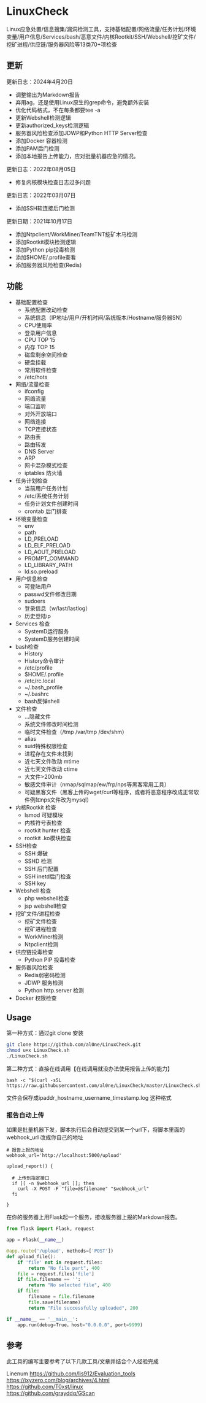 # LinuxCheck

Linux应急处置/信息搜集/漏洞检测工具，支持基础配置/网络流量/任务计划/环境变量/用户信息/Services/bash/恶意文件/内核Rootkit/SSH/Webshell/挖矿文件/挖矿进程/供应链/服务器风险等13类70+项检查

## 更新

更新日志：2024年4月20日

- 调整输出为Markdown报告
- 弃用ag，还是使用Linux原生的grep命令，避免额外安装
- 优化代码格式，不在每条都要tee -a
- 更新Webshell检测逻辑
- 更新authorized_keys检测逻辑
- 服务器风险检查添加JDWP和Python HTTP Server检查
- 添加Docker 容器检测
- 添加PAM后门检测
- 添加本地报告上传能力，应对批量机器应急的情况。

更新日志：2022年08月05日

- 修复内核模块检查日志过多问题

更新日志：2022年03月07日

- 添加SSH软连接后门检测

更新日期：2021年10月17日

- 添加Ntpclient/WorkMiner/TeamTNT挖矿木马检测
- 添加Rootkit模块检测逻辑
- 添加Python pip投毒检测
- 添加$HOME/.profile查看
- 添加服务器风险检查(Redis)

## 功能

* 基础配置检查
    * 系统配置改动检查
    * 系统信息（IP地址/用户/开机时间/系统版本/Hostname/服务器SN）
    * CPU使用率
    * 登录用户信息
    * CPU TOP 15
    * 内存 TOP 15
    * 磁盘剩余空间检查
    * 硬盘挂载
    * 常用软件检查
    * /etc/hots
* 网络/流量检查
    * ifconfig
    * 网络流量
    * 端口监听
    * 对外开放端口
    * 网络连接
    * TCP连接状态
    * 路由表
    * 路由转发
    * DNS Server
    * ARP
    * 网卡混杂模式检查
    * iptables 防火墙
* 任务计划检查
    * 当前用户任务计划
    * /etc/系统任务计划
    * 任务计划文件创建时间
    * crontab 后门排查
* 环境变量检查
    * env
    * path
    * LD_PRELOAD
    * LD_ELF_PRELOAD
    * LD_AOUT_PRELOAD
    * PROMPT_COMMAND
    * LD_LIBRARY_PATH
    * ld.so.preload
* 用户信息检查
    * 可登陆用户
    * passwd文件修改日期
    * sudoers
    * 登录信息（w/last/lastlog）
    * 历史登陆ip
* Services 检查
    * SystemD运行服务
    * SystemD服务创建时间
* bash检查
    * History
    * History命令审计
    * /etc/profile
    * $HOME/.profile
    * /etc/rc.local
    * ~/.bash_profile
    * ~/.bashrc
    * bash反弹shell
* 文件检查
    * ...隐藏文件
    * 系统文件修改时间检测
    * 临时文件检查（/tmp /var/tmp /dev/shm）
    * alias
    * suid特殊权限检查
    * 进程存在文件未找到
    * 近七天文件改动 mtime
    * 近七天文件改动 ctime
    * 大文件>200mb
    * 敏感文件审计（nmap/sqlmap/ew/frp/nps等黑客常用工具）
    * 可疑黑客文件（黑客上传的wget/curl等程序，或者将恶意程序改成正常软件例如nps文件改为mysql）
* 内核Rootkit 检查
    * lsmod 可疑模块
    * 内核符号表检查
    * rootkit hunter 检查
    * rootkit .ko模块检查
* SSH检查
    * SSH 爆破
    * SSHD 检测
    * SSH 后门配置
    * SSH inetd后门检查
    * SSH key
* Webshell 检查
    * php webshell检查
    * jsp webshell检查
* 挖矿文件/进程检查
    * 挖矿文件检查
    * 挖矿进程检查
    * WorkMiner检测
    * Ntpclient检测
* 供应链投毒检查
    * Python PIP 投毒检查
* 服务器风险检查
    * Redis弱密码检测
    * JDWP 服务检测
    * Python http.server 检测
* Docker 权限检查

## Usage

第一种方式：通过git clone 安装

```bash
git clone https://github.com/al0ne/LinuxCheck.git
chmod u+x LinuxCheck.sh
./LinuxCheck.sh  
```
第二种方式：直接在线调用【在线调用就没办法使用报告上传的能力】

```
bash -c "$(curl -sSL https://raw.githubusercontent.com/al0ne/LinuxCheck/master/LinuxCheck.sh)"  
```

文件会保存成ipaddr_hostname_username_timestamp.log 这种格式

### 报告自动上传

如果是批量机器下发，脚本执行后会自动提交到某一个url下，将脚本里面的webhook_url 改成你自己的地址

```shell
# 报告上报的地址
webhook_url='http://localhost:5000/upload'

upload_report() {

  # 上传到指定接口
  if [[ -n $webhook_url ]]; then
    curl -X POST -F "file=@$filename" "$webhook_url"
  fi

}
```

在你的服务器上用Flask起一个服务，接收服务器上报的Markdown报告。

```python
from flask import Flask, request

app = Flask(__name__)

@app.route('/upload', methods=['POST'])
def upload_file():
    if 'file' not in request.files:
        return "No file part", 400
    file = request.files['file']
    if file.filename == '':
        return "No selected file", 400
    if file:
        filename = file.filename
        file.save(filename)
        return "File successfully uploaded", 200

if __name__ == '__main__':
    app.run(debug=True，host="0.0.0.0", port=9999)
```



## 参考

此工具的编写主要参考了以下几款工具/文章并结合个人经验完成

Linenum
https://github.com/lis912/Evaluation_tools  
https://ixyzero.com/blog/archives/4.html  
https://github.com/T0xst/linux   
https://github.com/grayddq/GScan  

